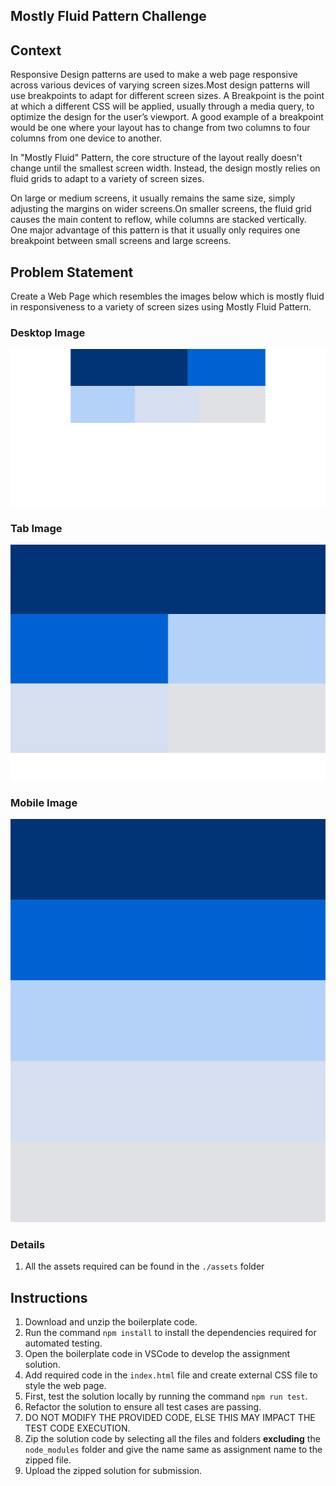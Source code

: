 ## Mostly Fluid Pattern Challenge

## Context

Responsive Design patterns are used to make a web page responsive across various devices of varying screen sizes.Most design patterns will use breakpoints to adapt for different screen sizes. A Breakpoint is the point at which a different CSS will be applied, usually through a media query, to optimize the design for the user’s viewport. A good example of a breakpoint would be one where your layout has to change from two columns to four columns from one device to another.

In "Mostly Fluid" Pattern, the core structure of the layout really doesn't change until the smallest screen width. Instead, the design mostly relies on fluid grids to adapt to a variety of screen sizes.

On large or medium screens, it usually remains the same size, simply adjusting the margins on wider screens.On smaller screens, the fluid grid causes the main content to reflow, while columns are stacked vertically. One major advantage of this pattern is that it usually only requires one breakpoint between small screens and large screens.

## Problem Statement

Create a Web Page which resembles the images below which is mostly fluid in responsiveness to a variety of screen sizes using Mostly Fluid Pattern.

### Desktop Image

![](./Desktop-Image.png)
### Tab Image

![](./Tab-Image.png)
### Mobile Image

![](./Mobile-Image.png)


### Details
1. All the assets required can be found in the `./assets` folder

## Instructions
1. Download and unzip the boilerplate code.
2. Run the command `npm install` to install the dependencies required for automated testing.
3. Open the boilerplate code in VSCode to develop the assignment solution.
4. Add required code in the `index.html` file and create external CSS file to style the web page.
5. First, test the solution locally by running the command `npm run test`.
6. Refactor the solution to ensure all test cases are passing.
7. DO NOT MODIFY THE PROVIDED CODE, ELSE THIS MAY IMPACT THE TEST CODE EXECUTION.
8. Zip the solution code by selecting all the files and folders **excluding** the `node_modules` folder and give the name same as assignment name to the zipped file.
9. Upload the zipped solution for submission.